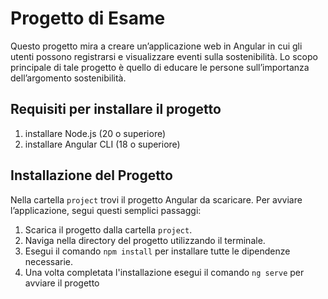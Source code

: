 # Progetto di Esame

Questo progetto mira a creare un’applicazione web in Angular in cui gli utenti possono registrarsi e visualizzare eventi sulla sostenibilità. Lo scopo principale di tale progetto è quello di educare le persone sull’importanza dell’argomento sostenibilità.

## Requisiti per installare il progetto
1. installare Node.js (20 o superiore)
2. installare Angular CLI (18 o superiore)

## Installazione del Progetto

Nella cartella `project` trovi il progetto Angular da scaricare. Per avviare l’applicazione, segui questi semplici passaggi:

1. Scarica il progetto dalla cartella `project`.
2. Naviga nella directory del progetto utilizzando il terminale.
3. Esegui il comando `npm install` per installare tutte le dipendenze necessarie.
4. Una volta completata l'installazione esegui il comando `ng serve` per avviare il progetto
